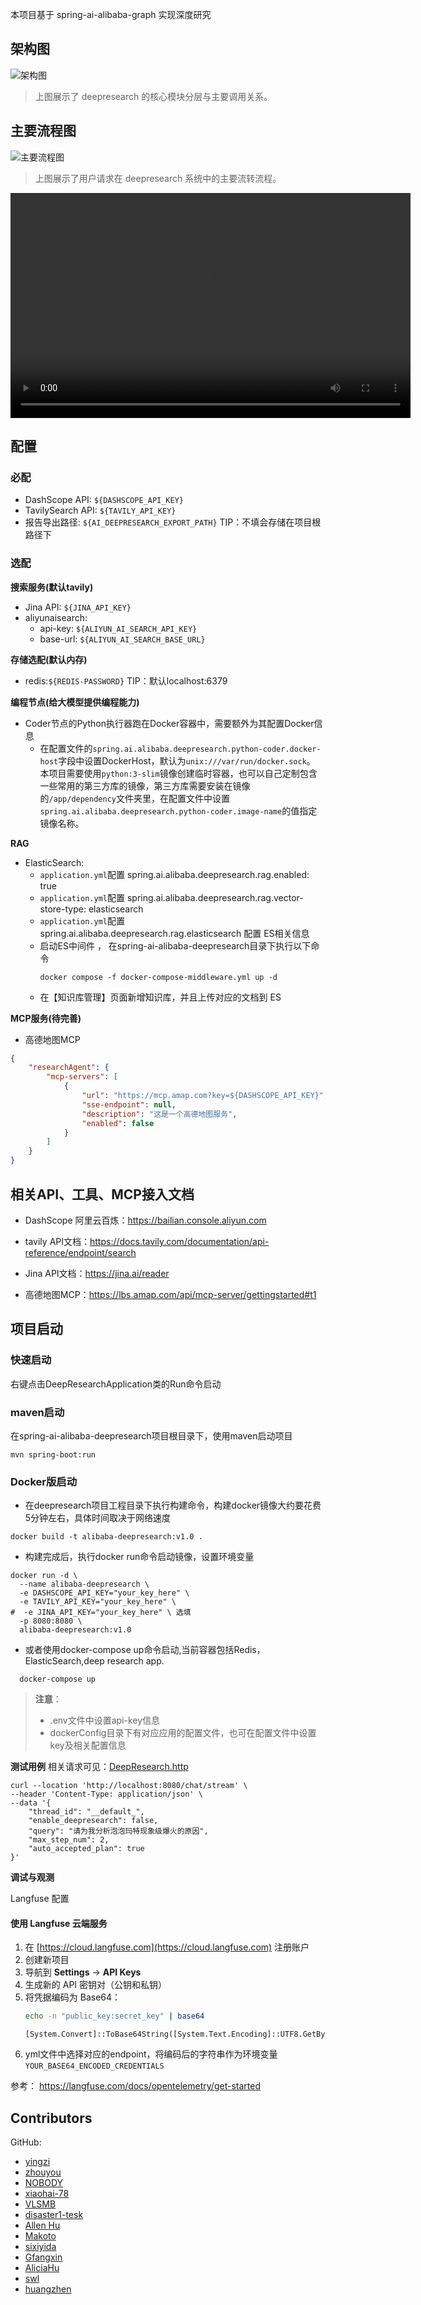 本项目基于 spring-ai-alibaba-graph 实现深度研究

## 架构图

![架构图](../docs/imgs/deepresearch-workflow.png)

> 上图展示了 deepresearch 的核心模块分层与主要调用关系。

## 主要流程图

![主要流程图](../docs/imgs/202506302113562.png)

> 上图展示了用户请求在 deepresearch 系统中的主要流转流程。

<video width="640" height="360" controls>
<source src="../deepresearh-display.mp4" type="video/mp4">
</video>


## 配置

### 必配

- DashScope API: `${DASHSCOPE_API_KEY}`
- TavilySearch API: `${TAVILY_API_KEY}`
- 报告导出路径: `${AI_DEEPRESEARCH_EXPORT_PATH}`
  TIP：不填会存储在项目根路径下

### 选配

**搜索服务(默认tavily)**

- Jina API: `${JINA_API_KEY}`
- aliyunaisearch:
  - api-key: `${ALIYUN_AI_SEARCH_API_KEY}`
  - base-url: `${ALIYUN_AI_SEARCH_BASE_URL}`

**存储选配(默认内存)** 

- redis:`${REDIS-PASSWORD}`
  TIP：默认localhost:6379

**编程节点(给大模型提供编程能力)**

- Coder节点的Python执行器跑在Docker容器中，需要额外为其配置Docker信息
  - 在配置文件的`spring.ai.alibaba.deepresearch.python-coder.docker-host`字段中设置DockerHost，默认为`unix:///var/run/docker.sock`。
  本项目需要使用`python:3-slim`镜像创建临时容器，也可以自己定制包含一些常用的第三方库的镜像，第三方库需要安装在镜像的`/app/dependency`文件夹里，在配置文件中设置`spring.ai.alibaba.deepresearch.python-coder.image-name`的值指定镜像名称。

**RAG**

- ElasticSearch: 
    - `application.yml`配置 spring.ai.alibaba.deepresearch.rag.enabled: true
    - `application.yml`配置 spring.ai.alibaba.deepresearch.rag.vector-store-type: elasticsearch
    - `application.yml`配置 spring.ai.alibaba.deepresearch.rag.elasticsearch 配置 ES相关信息
    - 启动ES中间件 ， 在spring-ai-alibaba-deepresearch目录下执行以下命令
        ```shell
        docker compose -f docker-compose-middleware.yml up -d
        ```
    - 在【知识库管理】页面新增知识库，并且上传对应的文档到 ES

**MCP服务(待完善)**

- 高德地图MCP

```json
{
    "researchAgent": {
        "mcp-servers": [
            {
                "url": "https://mcp.amap.com?key=${DASHSCOPE_API_KEY}",
                "sse-endpoint": null,
                "description": "这是一个高德地图服务",
                "enabled": false
            }
        ]
    }
} 
```



## 相关API、工具、MCP接入文档

- DashScope 阿里云百炼：https://bailian.console.aliyun.com

- tavily API文档：https://docs.tavily.com/documentation/api-reference/endpoint/search
- Jina API文档：https://jina.ai/reader
- 高德地图MCP：https://lbs.amap.com/api/mcp-server/gettingstarted#t1



## 项目启动
### 快速启动
右键点击DeepResearchApplication类的Run命令启动

### maven启动
在spring-ai-alibaba-deepresearch项目根目录下，使用maven启动项目
```angular2html
mvn spring-boot:run
```


### Docker版启动
- 在deepresearch项目工程目录下执行构建命令，构建docker镜像大约要花费5分钟左右，具体时间取决于网络速度
```shell
docker build -t alibaba-deepresearch:v1.0 . 
```
- 构建完成后，执行docker run命令启动镜像，设置环境变量
```shell
docker run -d \
  --name alibaba-deepresearch \
  -e DASHSCOPE_API_KEY="your_key_here" \
  -e TAVILY_API_KEY="your_key_here" \
#  -e JINA_API_KEY="your_key_here" \ 选填
  -p 8080:8080 \
  alibaba-deepresearch:v1.0
```
- 或者使用docker-compose up命令启动,当前容器包括Redis，ElasticSearch,deep research app.
```shell
  docker-compose up
```
> **注意**：
> - .env文件中设置api-key信息
> - dockerConfig目录下有对应应用的配置文件，也可在配置文件中设置key及相关配置信息

**测试用例**
相关请求可见：[DeepResearch.http](DeepResearch.http)

```curl
curl --location 'http://localhost:8080/chat/stream' \
--header 'Content-Type: application/json' \
--data '{
    "thread_id": "__default_",
    "enable_deepresearch": false,
    "query": "请为我分析泡泡玛特现象级爆火的原因",
    "max_step_num": 2,
    "auto_accepted_plan": true
}'
```

**调试与观测**

Langfuse 配置

#### 使用 Langfuse 云端服务
1. 在 [https://cloud.langfuse.com](https://cloud.langfuse.com) 注册账户
2. 创建新项目
3. 导航到 **Settings** → **API Keys**
4. 生成新的 API 密钥对（公钥和私钥）
5. 将凭据编码为 Base64：
   ```bash
   echo -n "public_key:secret_key" | base64
   ``` 
   ```Windows PowerShell
   [System.Convert]::ToBase64String([System.Text.Encoding]::UTF8.GetBytes("public_key:secret_key"))
   ```
6. yml文件中选择对应的endpoint，将编码后的字符串作为环境变量 `YOUR_BASE64_ENCODED_CREDENTIALS`

参考： https://langfuse.com/docs/opentelemetry/get-started

## Contributors

GitHub:
- [yingzi](https://github.com/GTyingzi)
- [zhouyou](https://github.com/zhouyou9505)
- [NOBODY](https://github.com/SCMRCORE)
- [xiaohai-78](https://github.com/xiaohai-78)
- [VLSMB](https://github.com/VLSMB)
- [disaster1-tesk](https://github.com/disaster1-tesk)
- [Allen Hu](https://github.com/big-mouth-cn)
- [Makoto](https://github.com/zxuexingzhijie)
- [sixiyida](https://github.com/sixiyida)
- [Gfangxin](https://github.com/Gfangxin)
- [AliciaHu](https://github.com/AliciaHu)
- [swl](https://github.com/hbsjz-swl)
- [huangzhen](https://github.com/james-huangzhen)

